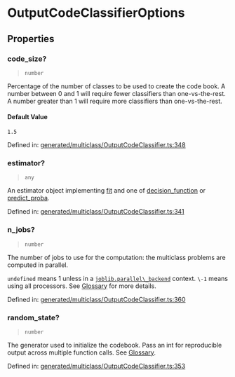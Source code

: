 # OutputCodeClassifierOptions

## Properties

### code\_size?

> `number`

Percentage of the number of classes to be used to create the code book. A number between 0 and 1 will require fewer classifiers than one-vs-the-rest. A number greater than 1 will require more classifiers than one-vs-the-rest.

#### Default Value

`1.5`

Defined in:  [generated/multiclass/OutputCodeClassifier.ts:348](https://github.com/transitive-bullshit/scikit-learn-ts/blob/122b3c0/packages/sklearn/src/generated/multiclass/OutputCodeClassifier.ts#L348)

### estimator?

> `any`

An estimator object implementing [fit](../../glossary.html#term-fit) and one of [decision\_function](../../glossary.html#term-decision_function) or [predict\_proba](../../glossary.html#term-predict_proba).

Defined in:  [generated/multiclass/OutputCodeClassifier.ts:341](https://github.com/transitive-bullshit/scikit-learn-ts/blob/122b3c0/packages/sklearn/src/generated/multiclass/OutputCodeClassifier.ts#L341)

### n\_jobs?

> `number`

The number of jobs to use for the computation: the multiclass problems are computed in parallel.

`undefined` means 1 unless in a [`joblib.parallel\_backend`](https://joblib.readthedocs.io/en/latest/parallel.html#joblib.parallel_backend "(in joblib v1.3.0.dev0)") context. `\-1` means using all processors. See [Glossary](../../glossary.html#term-n_jobs) for more details.

Defined in:  [generated/multiclass/OutputCodeClassifier.ts:360](https://github.com/transitive-bullshit/scikit-learn-ts/blob/122b3c0/packages/sklearn/src/generated/multiclass/OutputCodeClassifier.ts#L360)

### random\_state?

> `number`

The generator used to initialize the codebook. Pass an int for reproducible output across multiple function calls. See [Glossary](../../glossary.html#term-random_state).

Defined in:  [generated/multiclass/OutputCodeClassifier.ts:353](https://github.com/transitive-bullshit/scikit-learn-ts/blob/122b3c0/packages/sklearn/src/generated/multiclass/OutputCodeClassifier.ts#L353)
